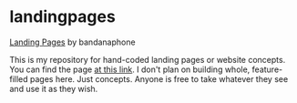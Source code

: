 # landingpages

<a href="https://bandanaphone.github.io/landingpages/">Landing Pages</a> by bandanaphone

This is my repository for hand-coded landing pages or website concepts. You can find the page <a href="https://bandanaphone.github.io/landingpages/">at this link</a>. I don't plan on building whole, feature-filled pages here. Just concepts. Anyone is free to take whatever they see and use it as they wish.  
